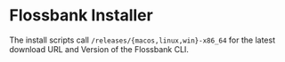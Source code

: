 # Flossbank Installer

The install scripts call `/releases/{macos,linux,win}-x86_64` for the latest download URL and Version of the Flossbank CLI.
